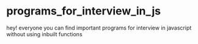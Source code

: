 ﻿# programs_for_interview_in_js
hey! everyone you can find important programs for interview in javascript without using inbuilt functions
